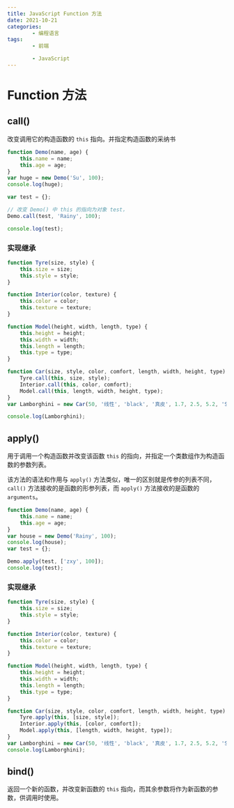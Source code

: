 ```yaml
---
title: JavaScript Function 方法
date: 2021-10-21
categories:
        - 编程语言
tags:
        - 前端

        - JavaScript
---
```


# Function 方法

## call()

改变调用它的构造函数的 `this` 指向。并指定构造函数的采纳书

```JavaScript
function Demo(name, age) {
	this.name = name;
	this.age = age;
}
var huge = new Demo('Su', 100);
console.log(huge);

var test = {};

// 改变 Demo() 中 this 的指向为对象 test，
Demo.call(test, 'Rainy', 100);

console.log(test);
```

### 实现继承

```JavaScript
function Tyre(size, style) {
	this.size = size;
	this.style = style;
}

function Interior(color, texture) {
	this.color = color;
	this.texture = texture;
}

function Model(height, width, length, type) {
	this.height = height;
	this.width = width;
	this.length = length;
	this.type = type;
}

function Car(size, style, color, comfort, length, width, height, type) {
	Tyre.call(this, size, style);
	Interior.call(this, color, comfort);
	Model.call(this, length, width, height, type);
}
var Lamborghini = new Car(50, '线性', 'black', '真皮', 1.7, 2.5, 5.2, 'SuperRun');

console.log(Lamborghini);

```

## apply()

用于调用一个构造函数并改变该函数 `this` 的指向，并指定一个类数组作为构造函数的参数列表。

该方法的语法和作用与 `apply()` 方法类似，唯一的区别就是传参的列表不同， `call()` 方法接收的是函数的形参列表，而 `apply()` 方法接收的是函数的 `arguments`。

```JavaScript
function Demo(name, age) {
	this.name = name;
	this.age = age;
}
var house = new Demo('Rainy', 100);
console.log(house);
var test = {};

Demo.apply(test, ['zxy', 100]);
console.log(test);

```

### 实现继承

```JavaScript
function Tyre(size, style) {
	this.size = size;
	this.style = style;
}

function Interior(color, texture) {
	this.color = color;
	this.texture = texture;
}

function Model(height, width, length, type) {
	this.height = height;
	this.width = width;
	this.length = length;
	this.type = type;
}

function Car(size, style, color, comfort, length, width, height, type) {
	Tyre.apply(this, [size, style]);
	Interior.apply(this, [color, comfort]);
	Model.apply(this, [length, width, height, type]);
}
var Lamborghini = new Car(50, '线性', 'black', '真皮', 1.7, 2.5, 5.2, 'SuperRun');
console.log(Lamborghini);

```

## bind()

返回一个新的函数，并改变新函数的 `this` 指向，而其余参数将作为新函数的参数，供调用时使用。
